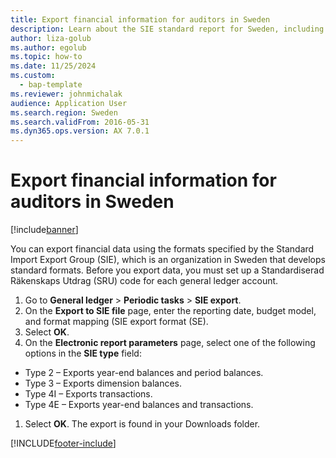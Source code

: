 ```yaml
---
title: Export financial information for auditors in Sweden
description: Learn about the SIE standard report for Sweden, including a step-by-step process for setting up a SRU code for each general ledger account.
author: liza-golub
ms.author: egolub
ms.topic: how-to
ms.date: 11/25/2024
ms.custom: 
  - bap-template
ms.reviewer: johnmichalak
audience: Application User
ms.search.region: Sweden
ms.search.validFrom: 2016-05-31
ms.dyn365.ops.version: AX 7.0.1
---
```


# Export financial information for auditors in Sweden

[!include[banner](../../includes/banner.md)]

You can export financial data using the formats specified by the Standard Import Export Group (SIE), which is an organization in Sweden that develops standard formats. Before you export data, you must set up a Standardiserad Räkenskaps Utdrag (SRU) code for each general ledger account. 

1. Go to **General ledger** > **Periodic tasks** > **SIE export**. 
1. On the **Export to SIE file** page, enter the reporting date, budget model, and format mapping (SIE export format (SE). 
1. Select **OK**. 
1. On the **Electronic report parameters** page, select one of the following options in the **SIE type** field: 
  - Type 2 – Exports year-end balances and period balances. 
  - Type 3 – Exports dimension balances. 
  - Type 4I – Exports transactions. 
  - Type 4E – Exports year-end balances and transactions. 
1. Select **OK**. The export is found in your Downloads folder.


[!INCLUDE[footer-include](../../../includes/footer-banner.md)]
